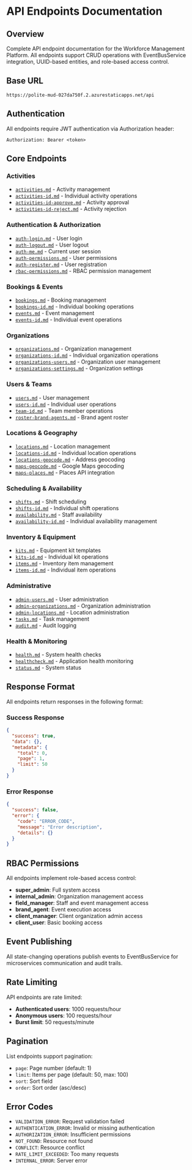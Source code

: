 # API Endpoints Documentation

## Overview
Complete API endpoint documentation for the Workforce Management Platform. All endpoints support CRUD operations with EventBusService integration, UUID-based entities, and role-based access control.

## Base URL
```
https://polite-mud-027da750f.2.azurestaticapps.net/api
```

## Authentication
All endpoints require JWT authentication via Authorization header:
```
Authorization: Bearer <token>
```

## Core Endpoints

### Activities
- [`activities.md`](activities.md) - Activity management
- [`activities-id.md`](activities-id.md) - Individual activity operations
- [`activities-id-approve.md`](activities-id-approve.md) - Activity approval
- [`activities-id-reject.md`](activities-id-reject.md) - Activity rejection

### Authentication & Authorization
- [`auth-login.md`](auth-login.md) - User login
- [`auth-logout.md`](auth-logout.md) - User logout
- [`auth-me.md`](auth-me.md) - Current user session
- [`auth-permissions.md`](auth-permissions.md) - User permissions
- [`auth-register.md`](auth-register.md) - User registration
- [`rbac-permissions.md`](rbac-permissions.md) - RBAC permission management

### Bookings & Events
- [`bookings.md`](bookings.md) - Booking management
- [`bookings-id.md`](bookings-id.md) - Individual booking operations
- [`events.md`](events.md) - Event management
- [`events-id.md`](events-id.md) - Individual event operations

### Organizations
- [`organizations.md`](organizations.md) - Organization management
- [`organizations-id.md`](organizations-id.md) - Individual organization operations
- [`organizations-users.md`](organizations-users.md) - Organization user management
- [`organizations-settings.md`](organizations-settings.md) - Organization settings

### Users & Teams
- [`users.md`](users.md) - User management
- [`users-id.md`](users-id.md) - Individual user operations
- [`team-id.md`](team-id.md) - Team member operations
- [`roster-brand-agents.md`](roster-brand-agents.md) - Brand agent roster

### Locations & Geography
- [`locations.md`](locations.md) - Location management
- [`locations-id.md`](locations-id.md) - Individual location operations
- [`locations-geocode.md`](locations-geocode.md) - Address geocoding
- [`maps-geocode.md`](maps-geocode.md) - Google Maps geocoding
- [`maps-places.md`](maps-places.md) - Places API integration

### Scheduling & Availability
- [`shifts.md`](shifts.md) - Shift scheduling
- [`shifts-id.md`](shifts-id.md) - Individual shift operations
- [`availability.md`](availability.md) - Staff availability
- [`availability-id.md`](availability-id.md) - Individual availability management

### Inventory & Equipment
- [`kits.md`](kits.md) - Equipment kit templates
- [`kits-id.md`](kits-id.md) - Individual kit operations
- [`items.md`](items.md) - Inventory item management
- [`items-id.md`](items-id.md) - Individual item operations

### Administrative
- [`admin-users.md`](admin-users.md) - User administration
- [`admin-organizations.md`](admin-organizations.md) - Organization administration
- [`admin-locations.md`](admin-locations.md) - Location administration
- [`tasks.md`](tasks.md) - Task management
- [`audit.md`](audit.md) - Audit logging

### Health & Monitoring
- [`health.md`](health.md) - System health checks
- [`healthcheck.md`](healthcheck.md) - Application health monitoring
- [`status.md`](status.md) - System status

## Response Format
All endpoints return responses in the following format:

### Success Response
```json
{
  "success": true,
  "data": {},
  "metadata": {
    "total": 0,
    "page": 1,
    "limit": 50
  }
}
```

### Error Response
```json
{
  "success": false,
  "error": {
    "code": "ERROR_CODE",
    "message": "Error description",
    "details": {}
  }
}
```

## RBAC Permissions
All endpoints implement role-based access control:

- **super_admin**: Full system access
- **internal_admin**: Organization management access
- **field_manager**: Staff and event management access
- **brand_agent**: Event execution access
- **client_manager**: Client organization admin access
- **client_user**: Basic booking access

## Event Publishing
All state-changing operations publish events to EventBusService for microservices communication and audit trails.

## Rate Limiting
API endpoints are rate limited:
- **Authenticated users**: 1000 requests/hour
- **Anonymous users**: 100 requests/hour
- **Burst limit**: 50 requests/minute

## Pagination
List endpoints support pagination:
- `page`: Page number (default: 1)
- `limit`: Items per page (default: 50, max: 100)
- `sort`: Sort field
- `order`: Sort order (asc/desc)

## Error Codes
- `VALIDATION_ERROR`: Request validation failed
- `AUTHENTICATION_ERROR`: Invalid or missing authentication
- `AUTHORIZATION_ERROR`: Insufficient permissions
- `NOT_FOUND`: Resource not found
- `CONFLICT`: Resource conflict
- `RATE_LIMIT_EXCEEDED`: Too many requests
- `INTERNAL_ERROR`: Server error